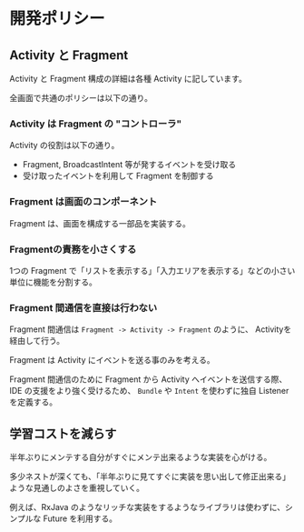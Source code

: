 # 開発ポリシー

## Activity と Fragment

Activity と Fragment 構成の詳細は各種 Activity に記しています。

全画面で共通のポリシーは以下の通り。

### Activity は Fragment の "コントローラ"

Activity の役割は以下の通り。

- Fragment, BroadcastIntent 等が発するイベントを受け取る
- 受け取ったイベントを利用して Fragment を制御する

### Fragment は画面のコンポーネント

Fragment は、画面を構成する一部品を実装する。

### Fragmentの責務を小さくする

1つの Fragment で「リストを表示する」「入力エリアを表示する」などの小さい単位に機能を分割する。

### Fragment 間通信を直接は行わない

Fragment 間通信は `Fragment -> Activity -> Fragment` のように、 Activityを経由して行う。

Fragment は Activity にイベントを送る事のみを考える。

Fragment 間通信のために Fragment から Activity へイベントを送信する際、IDE の支援をより強く受けるため、 `Bundle` や `Intent` を使わずに独自 Listener を定義する。

## 学習コストを減らす

半年ぶりにメンテする自分がすぐにメンテ出来るような実装を心がける。

多少ネストが深くても、「半年ぶりに見てすぐに実装を思い出して修正出来る」ような見通しのよさを重視していく。

例えば、RxJava のようなリッチな実装をするようなライブラリは使わずに、シンプルな Future を利用する。

